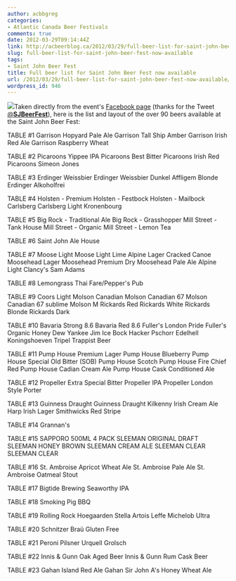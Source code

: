 ```yaml
---
author: acbbgreg
categories:
- Atlantic Canada Beer Festivals
comments: true
date: 2012-03-29T09:14:44Z
link: http://acbeerblog.ca/2012/03/29/full-beer-list-for-saint-john-beer-fest-now-available/
slug: full-beer-list-for-saint-john-beer-fest-now-available
tags:
- Saint John Beer Fest
title: Full beer list for Saint John Beer Fest now available
url: /2012/03/29/full-beer-list-for-saint-john-beer-fest-now-available/
wordpress_id: 946
---
```


[![](http://acbeerblog.ca/wp-content/uploads/2012/03/stj-beer-fest3.jpg)](http://acbeerblog.ca/wp-content/uploads/2012/03/stj-beer-fest3.jpg)Taken directly from the event's [Facebook page](http://www.facebook.com/SaintJohnBeerFest) (thanks for the Tweet [@**SJBeerFest**](https://twitter.com/#%21/SJBeerFest)), here is the list and layout of the over 90 beers available at the Saint John Beer Fest:

TABLE #1
Garrison Hopyard Pale Ale
Garrison Tall Ship Amber
Garrison Irish Red Ale
Garrison Raspberry Wheat

TABLE #2
Picaroons Yippee IPA
Picaroons Best Bitter
Picaroons Irish Red
Picaroons Simeon Jones

TABLE #3
Erdinger Weissbier
Erdinger Weissbier Dunkel
Affligem Blonde
Erdinger Alkoholfrei

TABLE #4
Holsten - Premium
Holsten - Festbock
Holsten - Mailbock
Carlsberg
Carlsberg Light
Kronenbourg

TABLE #5
Big Rock - Traditional Ale
Big Rock - Grasshopper
Mill Street - Tank House
Mill Street - Organic
Mill Street - Lemon Tea

TABLE #6
Saint John Ale House

TABLE #7
Moose Light
Moose Light Lime
Alpine Lager
Cracked Canoe
Moosehead Lager
Moosehead Premium Dry
Moosehead Pale Ale
Alpine Light
Clancy's
Sam Adams

TABLE #8
Lemongrass Thai Fare/Pepper's Pub

TABLE #9
Coors Light
Molson Canadian
Molson Canadian 67
Molson Canadian 67 sublime
Molson M
Rickards Red
Rickards White
Rickards Blonde
Rickards Dark

TABLE #10
Bavaria Strong 8.6
Bavaria Red 8.6
Fuller's London Pride
Fuller's Organic Honey Dew
Yankee Jim Ice Bock
Hacker Pschorr Edelhell
Koningshoeven Tripel Trappist Beer

TABLE #11
Pump House Premium Lager
Pump House Blueberry
Pump House Special Old Bitter (SOB)
Pump House Scotch
Pump House Fire Chief Red
Pump House Cadian Cream Ale
Pump House Cask Conditioned Ale

TABLE #12
Propeller Extra Special Bitter
Propeller IPA
Propeller London Style Porter

TABLE #13
Guinness Draught
Guinness Draught
Kilkenny Irish Cream Ale
Harp Irish Lager
Smithwicks
Red Stripe

TABLE #14
Grannan's

TABLE #15
SAPPORO 500ML 4 PACK
SLEEMAN ORIGINAL DRAFT
SLEEMAN HONEY BROWN
SLEEMAN CREAM ALE
SLEEMAN CLEAR
SLEEMAN CLEAR

TABLE #16
St. Ambroise Apricot Wheat Ale
St. Ambroise Pale Ale
St. Ambroise Oatmeal Stout

TABLE #17
Bigtide Brewing Seaworthy IPA

TABLE #18
Smoking Pig BBQ

TABLE #19
Rolling Rock
Hoegaarden
Stella Artois
Leffe
Michelob Ultra

TABLE #20
Schnitzer Braü Gluten Free

TABLE #21
Peroni
Pilsner Urquell
Grolsch

TABLE #22
Innis & Gunn Oak Aged Beer
Innis & Gunn Rum Cask Beer

TABLE #23
Gahan Island Red Ale
Gahan Sir John A's Honey Wheat Ale
